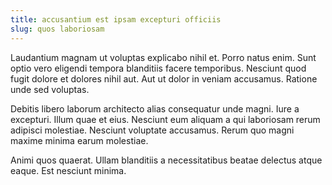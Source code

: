 ```yaml
---
title: accusantium est ipsam excepturi officiis
slug: quos laboriosam
---
```


Laudantium magnam ut voluptas explicabo nihil et. Porro natus enim. Sunt optio vero eligendi tempora blanditiis facere temporibus. Nesciunt quod fugit dolore et dolores nihil aut. Aut ut dolor in veniam accusamus. Ratione unde sed voluptas.

Debitis libero laborum architecto alias consequatur unde magni. Iure a excepturi. Illum quae et eius. Nesciunt eum aliquam a qui laboriosam rerum adipisci molestiae. Nesciunt voluptate accusamus. Rerum quo magni maxime minima earum molestiae.

Animi quos quaerat. Ullam blanditiis a necessitatibus beatae delectus atque eaque. Est nesciunt minima.
